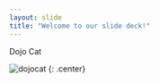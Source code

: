 ```yaml
---
layout: slide
title: "Welcome to our slide deck!"
---
```


Dojo Cat

![dojocat](https://octodex.github.com/images/dojocat.jpg)
{: .center}
